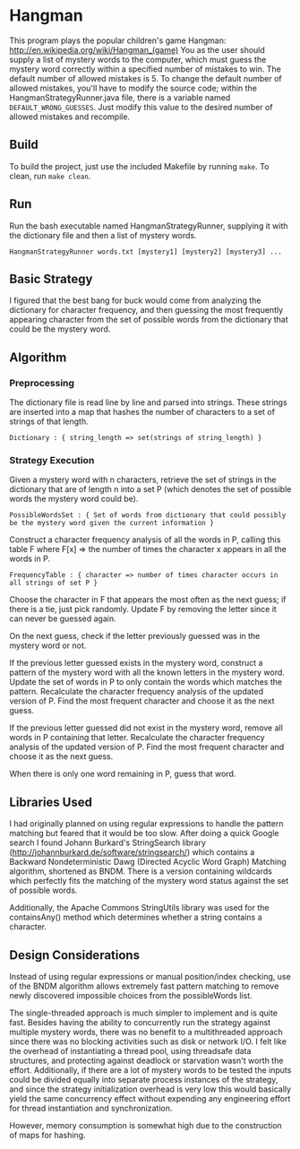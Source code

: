 Hangman
=======

This program plays the popular children's game Hangman: http://en.wikipedia.org/wiki/Hangman_(game) You as the user should supply a list of mystery words to the computer, which must guess the mystery word correctly within a specified number of mistakes to win. The default number of allowed mistakes is 5. To change the default number of allowed mistakes, you'll have to modify the source code; within the HangmanStrategyRunner.java file, there is a variable named `DEFAULT_WRONG_GUESSES`. Just modify this value to the desired number of allowed mistakes and recompile.

Build
-----

To build the project, just use the included Makefile by running `make`.
To clean, run `make clean`.

Run
---

Run the bash executable named HangmanStrategyRunner, supplying it with the dictionary file and then a list of mystery words.

    HangmanStrategyRunner words.txt [mystery1] [mystery2] [mystery3] ...

Basic Strategy
--------------

I figured that the best bang for buck would come from analyzing the dictionary for character frequency, and then guessing the most frequently appearing character from the set of possible words from the dictionary that could be the mystery word.

Algorithm
---------

### Preprocessing

The dictionary file is read line by line and parsed into strings. These strings are inserted into a map that hashes the number of characters to a set of strings of that length.

    Dictionary : { string_length => set(strings of string_length) }

### Strategy Execution

Given a mystery word with n characters, retrieve the set of strings in the dictionary that are of length n into a set P (which denotes the set of possible words the mystery word could be).

    PossibleWordsSet : { Set of words from dictionary that could possibly be the mystery word given the current information }

Construct a character frequency analysis of all the words in P, calling this table F where F[x] => the number of times the character x appears in all the words in P.

    FrequencyTable : { character => number of times character occurs in all strings of set P }

Choose the character in F that appears the most often as the next guess; if there is a tie, just pick randomly.
Update F by removing the letter since it can never be guessed again.

On the next guess, check if the letter previously guessed was in the mystery word or not.

If the previous letter guessed exists in the mystery word, construct a pattern of the mystery word with all the known letters in the mystery word.
Update the set of words in P to only contain the words which matches the pattern.
Recalculate the character frequency analysis of the updated version of P.
Find the most frequent character and choose it as the next guess.

If the previous letter guessed did not exist in the mystery word, remove all words in P containing that letter.
Recalculate the character frequency analysis of the updated version of P.
Find the most frequent character and choose it as the next guess.

When there is only one word remaining in P, guess that word.

Libraries Used
---------------

I had originally planned on using regular expressions to handle the pattern matching but feared that it would be too slow.
After doing a quick Google search I found Johann Burkard's StringSearch library (http://johannburkard.de/software/stringsearch/)
which contains a Backward Nondeterministic Dawg (Directed Acyclic Word Graph) Matching algorithm, shortened as BNDM.
There is a version containing wildcards which perfectly fits the matching of the mystery word status against the set of possible words.

Additionally, the Apache Commons StringUtils library was used for the containsAny() method which determines whether a string contains a character.

Design Considerations
---------------------

Instead of using regular expressions or manual position/index checking, use of the BNDM algorithm allows extremely fast pattern matching to remove newly discovered impossible choices from the possibleWords list.

The single-threaded approach is much simpler to implement and is quite fast. Besides having the ability to concurrently run the strategy against multiple mystery words, there was no benefit to a multithreaded approach since there was no blocking activities such as disk or network I/O. I felt like the overhead of instantiating a thread pool, using threadsafe data structures, and protecting against deadlock or starvation wasn't worth the effort. Additionally, if there are a lot of mystery words to be tested the inputs could be divided equally into separate process instances of the strategy, and since the strategy initialization overhead is very low this would basically yield the same concurrency effect without expending any engineering effort for thread instantiation and synchronization.

However, memory consumption is somewhat high due to the construction of maps for hashing.
